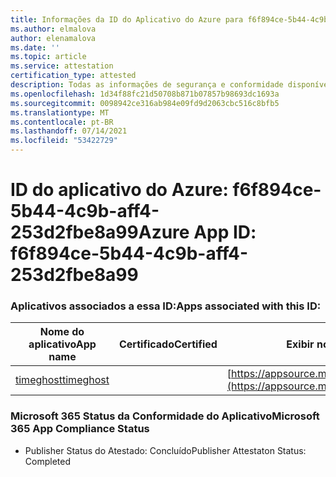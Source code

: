 ```yaml
---
title: Informações da ID do Aplicativo do Azure para f6f894ce-5b44-4c9b-aff4-253d2fbe8a99
ms.author: elmalova
author: elenamalova
ms.date: ''
ms.topic: article
ms.service: attestation
certification_type: attested
description: Todas as informações de segurança e conformidade disponíveis para f6f894ce-5b44-4c9b-aff4-253d2fbe8a99.
ms.openlocfilehash: 1d34f88fc21d50708b871b07857b98693dc1693a
ms.sourcegitcommit: 0098942ce316ab984e09fd9d2063cbc516c8bfb5
ms.translationtype: MT
ms.contentlocale: pt-BR
ms.lasthandoff: 07/14/2021
ms.locfileid: "53422729"
---
```

# <a name="azure-app-id-f6f894ce-5b44-4c9b-aff4-253d2fbe8a99"></a><span data-ttu-id="0c4c7-103">ID do aplicativo do Azure: f6f894ce-5b44-4c9b-aff4-253d2fbe8a99</span><span class="sxs-lookup"><span data-stu-id="0c4c7-103">Azure App ID: f6f894ce-5b44-4c9b-aff4-253d2fbe8a99</span></span>


### <a name="apps-associated-with-this-id"></a><span data-ttu-id="0c4c7-104">Aplicativos associados a essa ID:</span><span class="sxs-lookup"><span data-stu-id="0c4c7-104">Apps associated with this ID:</span></span>
| <span data-ttu-id="0c4c7-105">**Nome do aplicativo**</span><span class="sxs-lookup"><span data-stu-id="0c4c7-105">**App name**</span></span> | <span data-ttu-id="0c4c7-106">**Certificado**</span><span class="sxs-lookup"><span data-stu-id="0c4c7-106">**Certified**</span></span> | <span data-ttu-id="0c4c7-107">**Exibir no AppSource**</span><span class="sxs-lookup"><span data-stu-id="0c4c7-107">**View in AppSource**</span></span> |
|-|-|-|
| [<span data-ttu-id="0c4c7-108">timeghost</span><span class="sxs-lookup"><span data-stu-id="0c4c7-108">timeghost</span></span>](https://docs.microsoft.com/en-us/microsoft-365-app-certification/forward/WA200001532) |  | [https://appsource.microsoft.com/product/office/WA200001532](https://appsource.microsoft.com/product/office/WA200001532) |

### <a name="microsoft-365-app-compliance-status"></a><span data-ttu-id="0c4c7-109">Microsoft 365 Status da Conformidade do Aplicativo</span><span class="sxs-lookup"><span data-stu-id="0c4c7-109">Microsoft 365 App Compliance Status</span></span>
- <span data-ttu-id="0c4c7-110">Publisher Status do Atestado: Concluído</span><span class="sxs-lookup"><span data-stu-id="0c4c7-110">Publisher Attestaton Status: Completed</span></span>
